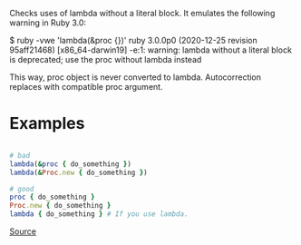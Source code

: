 
Checks uses of lambda without a literal block.
It emulates the following warning in Ruby 3.0:

  $ ruby -vwe 'lambda(&proc {})'
  ruby 3.0.0p0 (2020-12-25 revision 95aff21468) [x86_64-darwin19]
  -e:1: warning: lambda without a literal block is deprecated; use the proc without
  lambda instead

This way, proc object is never converted to lambda.
Autocorrection replaces with compatible proc argument.

# Examples

```ruby

# bad
lambda(&proc { do_something })
lambda(&Proc.new { do_something })

# good
proc { do_something }
Proc.new { do_something }
lambda { do_something } # If you use lambda.
```

[Source](http://www.rubydoc.info/gems/rubocop/RuboCop/Cop/Lint/LambdaWithoutLiteralBlock)